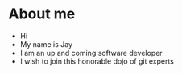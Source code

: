 About me
=========

* Hi
* My name is Jay
* I am an up and coming software developer
* I wish to join this honorable dojo of git experts
